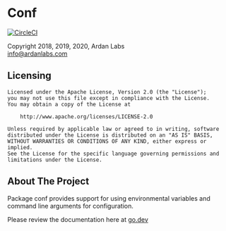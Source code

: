 # Conf

[![CircleCI](https://circleci.com/gh/ardanlabs/conf.svg?style=svg)](https://circleci.com/gh/ardanlabs/conf)

Copyright 2018, 2019, 2020, Ardan Labs  
info@ardanlabs.com

## Licensing

```
Licensed under the Apache License, Version 2.0 (the "License");
you may not use this file except in compliance with the License.
You may obtain a copy of the License at

    http://www.apache.org/licenses/LICENSE-2.0

Unless required by applicable law or agreed to in writing, software
distributed under the License is distributed on an "AS IS" BASIS,
WITHOUT WARRANTIES OR CONDITIONS OF ANY KIND, either express or implied.
See the License for the specific language governing permissions and
limitations under the License.
```

## About The Project

Package conf provides support for using environmental variables and command
line arguments for configuration.

Please review the documentation here at [go.dev](https://pkg.go.dev/github.com/ardanlabs/conf?tab=doc)
